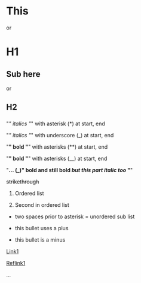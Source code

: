 # This

or

H1
==

## Sub here

or

H2
--
### 

 "*" *italics* "*" with asterisk (*) at start, end

 "_" _italics_ "_" with underscore (_) at start, end

"**" **bold** "**" with asterisks (**) at start, end

"__" __bold__ "__" with asterisks (__) at start, end

"**... (_)" **bold and still bold _but this part italic too_** "**"

~~strikethrough~~

1. Ordered list

2. Second in ordered list
  * two spaces prior to asterisk = unordered sub list
  + this bullet uses a plus
  - this bullet is a minus

[Link1](https://www.github.com)

[Reflink1][ArbRefTxt]

...

[ArbRefTxt]: http://airbnb.com
